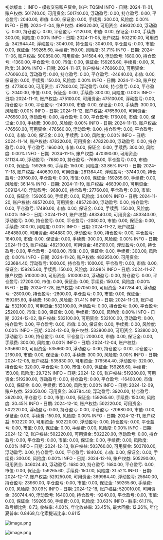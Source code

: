 初始版本：
    INFO - 模拟交易账户资金, 账户: TQSIM
    INFO - 日期: 2024-11-01, 账户权益: 501740.00, 可用资金: 501740.00, 浮动盈亏: 0.00, 持仓盈亏: 0.00, 平仓盈亏: 2040.00, 市值: 0.00, 保证金: 0.00, 手续费: 300.00, 风险度: 0.00%
    INFO - 日期: 2024-11-04, 账户权益: 499320.00, 可用资金: 499320.00, 浮动盈亏: 0.00, 持仓盈亏: 0.00, 平仓盈亏: -2120.00, 市值: 0.00, 保证金: 0.00, 手续费: 300.00, 风险度: 0.00%
    INFO - 日期: 2024-11-05, 账户权益: 502210.00, 可用资金: 342944.40, 浮动盈亏: 3040.00, 持仓盈亏: 3040.00, 平仓盈亏: 0.00, 市值: 0.00, 保证金: 159265.60, 手续费: 150.00, 风险度: 31.71%
    INFO - 日期: 2024-11-06, 账户权益: 500850.00, 可用资金: 341584.40, 浮动盈亏: 1680.00, 持仓盈亏: -1360.00, 平仓盈亏: 0.00, 市值: 0.00, 保证金: 159265.60, 手续费: 0.00, 风险度: 31.80%
    INFO - 日期: 2024-11-07, 账户权益: 476060.00, 可用资金: 476060.00, 浮动盈亏: 0.00, 持仓盈亏: 0.00, 平仓盈亏: -24640.00, 市值: 0.00, 保证金: 0.00, 手续费: 150.00, 风险度: 0.00%
    INFO - 日期: 2024-11-08, 账户权益: 477800.00, 可用资金: 477800.00, 浮动盈亏: 0.00, 持仓盈亏: 0.00, 平仓盈亏: 2040.00, 市值: 0.00, 保证金: 0.00, 手续费: 300.00, 风险度: 0.00%
    INFO - 日期: 2024-11-11, 账户权益: 475100.00, 可用资金: 475100.00, 浮动盈亏: 0.00, 持仓盈亏: 0.00, 平仓盈亏: -2400.00, 市值: 0.00, 保证金: 0.00, 手续费: 300.00, 风险度: 0.00%
    INFO - 日期: 2024-11-12, 账户权益: 476560.00, 可用资金: 476560.00, 浮动盈亏: 0.00, 持仓盈亏: 0.00, 平仓盈亏: 1760.00, 市值: 0.00, 保证金: 0.00, 手续费: 300.00, 风险度: 0.00%
    INFO - 日期: 2024-11-13, 账户权益: 476560.00, 可用资金: 476560.00, 浮动盈亏: 0.00, 持仓盈亏: 0.00, 平仓盈亏: 0.00, 市值: 0.00, 保证金: 0.00, 手续费: 0.00, 风险度: 0.00%
    INFO - 日期: 2024-11-14, 账户权益: 478220.00, 可用资金: 478220.00, 浮动盈亏: 0.00, 持仓盈亏: 0.00, 平仓盈亏: 1960.00, 市值: 0.00, 保证金: 0.00, 手续费: 300.00, 风险度: 0.00%
    INFO - 日期: 2024-11-15, 账户权益: 470390.00, 可用资金: 311124.40, 浮动盈亏: -7680.00, 持仓盈亏: -7680.00, 平仓盈亏: 0.00, 市值: 0.00, 保证金: 159265.60, 手续费: 150.00, 风险度: 33.86%
    INFO - 日期: 2024-11-18, 账户权益: 440630.00, 可用资金: 281364.40, 浮动盈亏: -37440.00, 持仓盈亏: -29760.00, 平仓盈亏: 0.00, 市值: 0.00, 保证金: 159265.60, 手续费: 0.00, 风险度: 36.14%
    INFO - 日期: 2024-11-19, 账户权益: 468390.00, 可用资金: 309124.40, 浮动盈亏: -9680.00, 持仓盈亏: 27760.00, 平仓盈亏: 0.00, 市值: 0.00, 保证金: 159265.60, 手续费: 0.00, 风险度: 34.00%
    INFO - 日期: 2024-11-20, 账户权益: 485720.00, 可用资金: 485720.00, 浮动盈亏: 0.00, 持仓盈亏: 0.00, 平仓盈亏: 17480.00, 市值: 0.00, 保证金: 0.00, 手续费: 150.00, 风险度: 0.00%
    INFO - 日期: 2024-11-21, 账户权益: 483340.00, 可用资金: 483340.00, 浮动盈亏: 0.00, 持仓盈亏: 0.00, 平仓盈亏: -2080.00, 市值: 0.00, 保证金: 0.00, 手续费: 300.00, 风险度: 0.00%
    INFO - 日期: 2024-11-22, 账户权益: 484880.00, 可用资金: 484880.00, 浮动盈亏: 0.00, 持仓盈亏: 0.00, 平仓盈亏: 1840.00, 市值: 0.00, 保证金: 0.00, 手续费: 300.00, 风险度: 0.00%
    INFO - 日期: 2024-11-25, 账户权益: 482100.00, 可用资金: 482100.00, 浮动盈亏: 0.00, 持仓盈亏: 0.00, 平仓盈亏: -2480.00, 市值: 0.00, 保证金: 0.00, 手续费: 300.00, 风险度: 0.00%
    INFO - 日期: 2024-11-26, 账户权益: 482950.00, 可用资金: 323684.40, 浮动盈亏: 1000.00, 持仓盈亏: 1000.00, 平仓盈亏: 0.00, 市值: 0.00, 保证金: 159265.60, 手续费: 150.00, 风险度: 32.98%
    INFO - 日期: 2024-11-27, 账户权益: 510000.00, 可用资金: 510000.00, 浮动盈亏: 0.00, 持仓盈亏: 0.00, 平仓盈亏: 27200.00, 市值: 0.00, 保证金: 0.00, 手续费: 150.00, 风险度: 0.00%
    INFO - 日期: 2024-11-28, 账户权益: 507050.00, 可用资金: 347784.40, 浮动盈亏: -2800.00, 持仓盈亏: -2800.00, 平仓盈亏: 0.00, 市值: 0.00, 保证金: 159265.60, 手续费: 150.00, 风险度: 31.41%
    INFO - 日期: 2024-11-29, 账户权益: 532100.00, 可用资金: 532100.00, 浮动盈亏: 0.00, 持仓盈亏: 0.00, 平仓盈亏: 25200.00, 市值: 0.00, 保证金: 0.00, 手续费: 150.00, 风险度: 0.00%
    INFO - 日期: 2024-12-02, 账户权益: 532100.00, 可用资金: 532100.00, 浮动盈亏: 0.00, 持仓盈亏: 0.00, 平仓盈亏: 0.00, 市值: 0.00, 保证金: 0.00, 手续费: 0.00, 风险度: 0.00%
    INFO - 日期: 2024-12-03, 账户权益: 533800.00, 可用资金: 533800.00, 浮动盈亏: 0.00, 持仓盈亏: 0.00, 平仓盈亏: 2000.00, 市值: 0.00, 保证金: 0.00, 手续费: 300.00, 风险度: 0.00%
    INFO - 日期: 2024-12-04, 账户权益: 535660.00, 可用资金: 535660.00, 浮动盈亏: 0.00, 持仓盈亏: 0.00, 平仓盈亏: 2160.00, 市值: 0.00, 保证金: 0.00, 手续费: 300.00, 风险度: 0.00%
    INFO - 日期: 2024-12-05, 账户权益: 535830.00, 可用资金: 376564.40, 浮动盈亏: 320.00, 持仓盈亏: 320.00, 平仓盈亏: 0.00, 市值: 0.00, 保证金: 159265.60, 手续费: 150.00, 风险度: 29.72%
    INFO - 日期: 2024-12-06, 账户权益: 519280.00, 可用资金: 519280.00, 浮动盈亏: 0.00, 持仓盈亏: 0.00, 平仓盈亏: -16400.00, 市值: 0.00, 保证金: 0.00, 手续费: 150.00, 风险度: 0.00%
    INFO - 日期: 2024-12-09, 账户权益: 523050.00, 可用资金: 363784.40, 浮动盈亏: 3920.00, 持仓盈亏: 3920.00, 平仓盈亏: 0.00, 市值: 0.00, 保证金: 159265.60, 手续费: 150.00, 风险度: 30.45%
    INFO - 日期: 2024-12-10, 账户权益: 502220.00, 可用资金: 502220.00, 浮动盈亏: 0.00, 持仓盈亏: 0.00, 平仓盈亏: -2[]()0680.00, 市值: 0.00, 保证金: 0.00, 手续费: 150.00, 风险度: 0.00%
    INFO - 日期: 2024-12-11, 账户权益: 502220.00, 可用资金: 502220.00, 浮动盈亏: 0.00, 持仓盈亏: 0.00, 平仓盈亏: 0.00, 市值: 0.00, 保证金: 0.00, 手续费: 0.00, 风险度: 0.00%
    INFO - 日期: 2024-12-12, 账户权益: 502220.00, 可用资金: 502220.00, 浮动盈亏: 0.00, 持仓盈亏: 0.00, 平仓盈亏: 0.00, 市值: 0.00, 保证金: 0.00, 手续费: 0.00, 风险度: 0.00%
    INFO - 日期: 2024-12-13, 账户权益: 503760.00, 可用资金: 503760.00, 浮动盈亏: 0.00, 持仓盈亏: 0.00, 平仓盈亏: 1840.00, 市值: 0.00, 保证金: 0.00, 手续费: 300.00, 风险度: 0.00%
    INFO - 日期: 2024-12-16, 账户权益: 505290.00, 可用资金: 346024.40, 浮动盈亏: 1680.00, 持仓盈亏: 1680.00, 平仓盈亏: 0.00, 市值: 0.00, 保证金: 159265.60, 手续费: 150.00, 风险度: 31.52%
    INFO - 日期: 2024-12-17, 账户权益: 529250.00, 可用资金: 369984.40, 浮动盈亏: 25640.00, 持仓盈亏: 23960.00, 平仓盈亏: 0.00, 市值: 0.00, 保证金: 159265.60, 手续费: 0.00, 风险度: 30.09%
    INFO - 日期: 2024-12-18, 账户权益: 520010.00, 可用资金: 360744.40, 浮动盈亏: 16400.00, 持仓盈亏: -9240.00, 平仓盈亏: 0.00, 市值: 0.00, 保证金: 159265.60, 手续费: 0.00, 风险度: 30.63%
    INFO - 胜率: 61.11%, 盈亏额比例: 0.73, 收益率: 4.00%, 年化收益率: 33.45%, 最大回撤: 12.26%, 年化夏普率: 0.8468,年化索提诺比率: 0.6115


![image.png](https://gitee.com/hxc8/images10/raw/master/img/202501061244508.png)


![image.png](https://gitee.com/hxc8/images10/raw/master/img/202501081630112.png)
